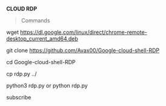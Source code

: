 **CLOUD RDP**

> Commands

wget https://dl.google.com/linux/direct/chrome-remote-desktop_current_amd64.deb

 git clone https://github.com/Avax00/Google-cloud-shell-RDP

cd Google-cloud-shell-RDP

cp rdp.py ../

python3 rdp.py or python rdp.py

<copy>subscribe</copy>
